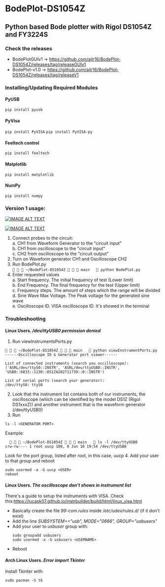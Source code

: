 # BodePlot-DS1054Z
## Python based Bode plotter with Rigol DS1054Z and FY3224S
### Check the releases
- BodePlotGUIv1 -> https://github.com/ailr16/BodePlot-DS1054Z/releases/tag/releaseGUIv1
- BodePlot-v1.0 -> https://github.com/ailr16/BodePlot-DS1054Z/releases/tag/releaseV1
### Installing/Updating Required Modules
#### PyUSB
`pip install pyusb`
#### PyVisa
`pip install PyVISA`
`pip install PyVISA-py`
#### Feeltech control
`pip install feeltech`
#### Matplotlib
`pip install matplotlib`
#### NumPy
`pip install numpy`


### Version 1 usage:

[![IMAGE ALT TEXT](http://img.youtube.com/vi/WFBuwD8cPuU/0.jpg)](http://www.youtube.com/watch?v=WFBuwD8cPuU "Bode Plotter (DS1054Z-FY3224S)")

[![IMAGE ALT TEXT](http://img.youtube.com/vi/ivJM8q00k0E/0.jpg)](http://www.youtube.com/watch?v=ivJM8q00k0E "Bode Plot - Rigol DS1054Z and FY3224S")
1. Connect probes to the circuit:  
   a. CH1 from Waveform Generator to the "circuit input"  
   b. CH1 from oscilloscope to the "circuit input"  
   c. CH2 from oscilloscope to the "circuit output"  
3. Turn on Waveform generator CH1 and Oscilloscope CH2  
4. Run BodePlot.py  
`    ~/BodePlot-DS1054Z    main    python BodePlot.py `  
3. Enter requested values  
   a. Start frequency. The initial frequency of test (Lower limit)  
   b. End Frequency. The final frequency for the test (Upper limit)  
   c. Frequency steps. The amount of steps which the range will be divided  
   d. Sine Wave Max Voltage. The Peak voltage for the generated sine wave  
   e. Oscilloscope ID. VISA oscilloscope ID. It's showed in the terminal  
   

### Troubleshooting
#### Linux Users. */dev/ttyUSB0 permission denied*
1. Run viewInstrumentsPorts.py
```
   ~/BodePlot-DS1054Z    main    python viewInstrumentPorts.py 
------Oscilloscope ID & Generator port viewer------

List of connected instruments (search you oscilloscope):
('ASRL/dev/ttyS0::INSTR', 'ASRL/dev/ttyUSB0::INSTR', 'USB0::6833::1230::DS1ZA202711739::0::INSTR')

List of serial ports (search your generator):
/dev/ttyS0: ttyS0
```
2. Look that the instrument list contains both of our instruments, the oscilloscope (which can be identified by the model DS1Z (Rigol DS1xxxZ)) and another instrument that is the waveform generator (/dev/ttyUSB0)
3. Run
```
ls -l <GENERATOR PORT>
```
 Example:
```
     ~/BodePlot-DS1054Z    main    ls -l /dev/ttyUSB0   
crw-rw---- 1 root uucp 188, 0 Jun 10 19:54 /dev/ttyUSB0
```
 Look for the port group, listed after root, in this case, uucp
 4. Add your user to that group and reboot
 ```
 sudo usermod -a -G uucp <USER>
 reboot
 ```

#### Linux Users. *The oscilloscope don't shows in instrument list*

There's a guide to setup the instruments with VISA. Check this:https://lucask07.github.io/instrbuilder/build/html/linux_visa.html

- Basically create the file *99-com.rules* inside */etc/udev/rules.d/* (if it don't exist)
- Add the line *SUBSYSTEM=="usb", MODE="0666", GROUP="usbusers"*
- Add your user to *usbuser* group with:
    ```
    sudo groupadd usbusers
    sudo usermod -a -G usbusers <USERNAME>
    ```
- Reboot

#### Arch Linux Users. *Error import Tkinter*
Install Tkinter with:

```
sudo pacman -S tk
```